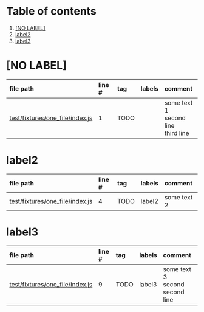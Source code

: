# Table of contents

1. [[NO LABEL]](#1-0)
2. [label2](#1-1)
3. [label3](#1-2)

# [NO LABEL]<a id="1-0"></a>

| file path | line # | tag | labels | comment
|:----------|:-------|:----|:-------|:-------
| [test/fixtures/one_file/index.js](test/fixtures/one_file/index.js#L1) | 1 | TODO |  | some text 1<br>second line<br>third line

# label2<a id="1-1"></a>

| file path | line # | tag | labels | comment
|:----------|:-------|:----|:-------|:-------
| [test/fixtures/one_file/index.js](test/fixtures/one_file/index.js#L4) | 4 | TODO | label2 | some text 2

# label3<a id="1-2"></a>

| file path | line # | tag | labels | comment
|:----------|:-------|:----|:-------|:-------
| [test/fixtures/one_file/index.js](test/fixtures/one_file/index.js#L9) | 9 | TODO | label3 | some text 3<br>second second line
